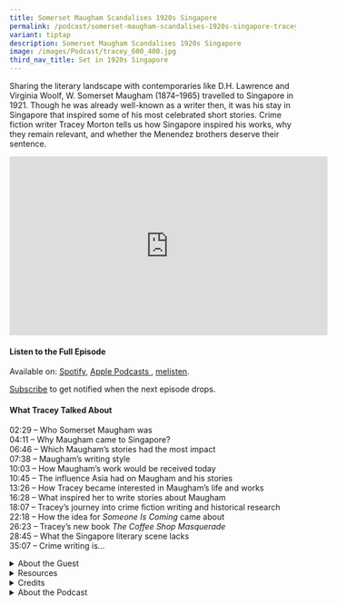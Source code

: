 ```yaml
---
title: Somerset Maugham Scandalises 1920s Singapore
permalink: /podcast/somerset-maugham-scandalises-1920s-singapore-tracey-morton/
variant: tiptap
description: Somerset Maugham Scandalises 1920s Singapore
image: /images/Podcast/tracey_600_400.jpg
third_nav_title: Set in 1920s Singapore
---
```

<p>Sharing the literary landscape with contemporaries like D.H. Lawrence
and Virginia Woolf, W. Somerset Maugham (1874–1965) travelled to Singapore
in 1921. Though he was already well-known as a writer then, it was his
stay in Singapore that inspired some of his most celebrated short stories.
Crime fiction writer&nbsp;Tracey&nbsp;Morton tells us how Singapore inspired
his works, why they remain relevant, and whether the Menendez brothers
deserve their sentence.</p>
<div class="iframe-wrapper">
<iframe height="315" width="560" allowfullscreen="true" frameborder="0" src="https://www.youtube.com/embed/BXL1V_epslU"></iframe>
</div>
<h4><strong>Listen to the Full Episode</strong></h4>
<p>Available on: <a href="https://open.spotify.com/episode/27fcadbCw1qao0SP2GY4pW" rel="noopener nofollow" target="_blank"><u>Spotify</u></a>,
<a href="https://podcasts.apple.com/us/podcast/somerset-maugham-scandalises-1920s-singapore/id1688142751?i=1000683373799" rel="noopener nofollow" target="_blank"><u>Apple Podcasts</u>
</a>, <a href="https://www.melisten.sg/podcast/playlist/BiblioAsia%2B-2115156/Somerset-Maugham-Scandalises-1920s-Singapore-2779681" rel="noopener nofollow" target="_blank"><u>melisten</u></a>.</p>
<p><a href="https://open.spotify.com/show/66PYiIthr1KqQhJ82XH4DN" rel="noopener noreferrer nofollow" target="_blank"><u>Subscribe</u></a> to
get notified when the next episode drops.</p>
<p></p>
<h4><strong>What Tracey Talked About</strong></h4>
<p>02:29 – Who Somerset Maugham was
<br>04:11 – Why Maugham came to Singapore?
<br>06:46 – Which Maugham’s stories had the most impact
<br>07:38 – Maugham’s writing style
<br>10:03 – How Maugham’s work would be received today
<br>10:45 – The influence Asia had on Maugham and his stories
<br>13:26 – How Tracey became interested in Maugham’s life and works
<br>16:28 – What inspired her to write stories about Maugham
<br>18:07 – Tracey’s journey into crime fiction writing and historical research
<br>22:18 – How the idea for <em>Someone Is Coming</em> came about
<br>26:23 – Tracey’s new book <em>The Coffee Shop Masquerade</em>
<br>28:45 – What the Singapore literary scene lacks
<br>35:07 – Crime writing is…</p>
<p></p>
<div data-type="detailGroup" class="isomer-accordion isomer-accordion-white">
<details class="isomer-details">
<summary>About the Guest</summary>
<div data-type="detailsContent" class="isomer-details-content">
<p>Tracey A. Morton&nbsp;is a Singapore-based Irish/Australian writer and
a Cambridge graduate. She is co-host of the podcast,&nbsp;<em>The Asian Bookshelf</em>,
and author of the upcoming novel,&nbsp;<em>The Coffee Shop Masquerade</em>.
In 2020, she was shortlisted for the Bridport Prize for her short work,
“Faded Ink”, and the Virginia Prize for Fiction for&nbsp;<em>The Queen, The Soldier and The Girl</em>.
Her novel,&nbsp;<em>Someone Is Coming</em>, based on plantation murders
in Malaya in the 1900s, was published by Monsoon Books in 2022 and has
been optioned for television.</p>
</div>
</details>
<details class="isomer-details">
<summary>Resources</summary>
<div data-type="detailsContent" class="isomer-details-content">
<p></p>
<p>T.A. Morton, "<a href="https://biblioasia.nlb.gov.sg/vol-20/issue-4/jan-mar-2025/william-somerset-maugham-secrets/" rel="noopener nofollow" target="_blank">W. Somerset Maugham: Secrets from the Outstations</a>," <em>BiblioAsia </em>20,
no. 4 (January–March 2025).</p>
<p></p>
<p>W. Somerset Maugham, <em><a href="https://eservice.nlb.gov.sg/redir/itemdetails?bid=203553635" rel="noopener nofollow" target="_blank">The Razor's Edge</a></em> (Vintage
International, 2011; first published 1944 by Doubleday, Doran &amp; Co.,
Inc.).</p>
</div>
</details>
<details class="isomer-details">
<summary>Credits</summary>
<div data-type="detailsContent" class="isomer-details-content">
<p>This episode of BiblioAsia+ was hosted by Jimmy Yap and produced by Soh
Gek Han. Sound engineering was done by Doppler Soundlab. The background
music "Di Tanjong Katong" was composed by Osman Ahmad and performed by&nbsp;
<a href="https://www.youtube.com/watch?v=uA2v7ka5TAI" rel="noopener noreferrer nofollow" target="_blank">Chords Haven</a>. Special thanks to Tracey for coming on the show.</p>
</div>
</details>
<details class="isomer-details">
<summary>About the Podcast</summary>
<div data-type="detailsContent" class="isomer-details-content">
<p>BiblioAsia+ is a podcast about Singapore history by the National Library
of Singapore.</p>
</div>
</details>
</div>
<p></p>